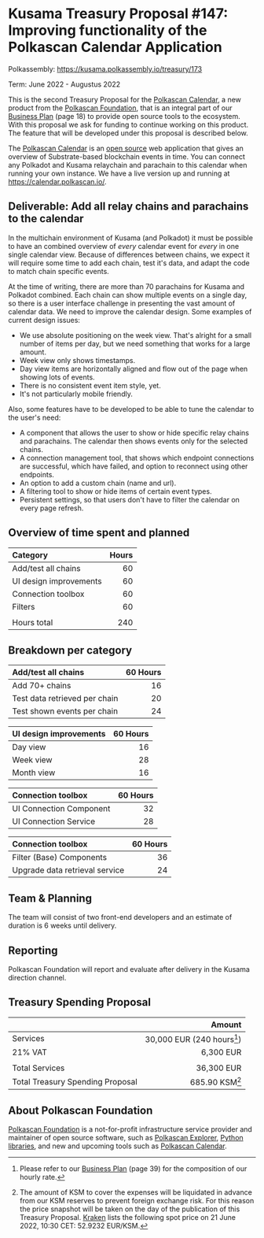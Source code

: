 # Kusama Treasury Proposal #147: Improving functionality of the Polkascan Calendar Application

Polkassembly: https://kusama.polkassembly.io/treasury/173

Term: June 2022 - Augustus 2022


This is the second Treasury Proposal for the [Polkascan Calendar](https://calendar.polkascan.io), a new product from the [Polkascan Foundation](https://polkascan.org/), that is an integral part of our [Business Plan](https://polkascan.org/wp-content/uploads/2022/03/Business-Plan-Polkascan-Foundation-v20220218.1030.pdf) (page 18) to provide open source tools to the ecosystem. With this proposal we ask for funding to continue working on this product. The feature that will be developed under this proposal is described below.

The [Polkascan Calendar](https://calendar.polkascan.io) is an [open source](https://github.com/polkascan/calendar-ui) web application that gives an overview of Substrate-based blockchain events in time. You can connect any Polkadot and Kusama relaychain and parachain to this calendar when running your own instance. We have a live version up and running at https://calendar.polkascan.io/.

## Deliverable: Add all relay chains and parachains to the calendar

In the multichain environment of Kusama (and Polkadot) it must be possible to have an combined overview of *every* calendar event for *every*  in one single calendar view. Because of differences between chains, we expect it will require some time to add each chain, test it's data, and adapt the code to match chain specific events.

At the time of writing, there are more than 70 parachains for Kusama and Polkadot combined. Each chain can show multiple events on a single day, so there is a user interface challenge in presenting the vast amount of calendar data. We need to improve the calendar design. Some examples of current design issues:

- We use absolute positioning on the week view. That's alright for a small number of items per day, but we need something that works for a large amount.
- Week view only shows timestamps.
- Day view items are horizontally aligned and flow out of the page when showing lots of events.
- There is no consistent event item style, yet.
- It's not particularly mobile friendly.

Also, some features have to be developed to be able to tune the calendar to the user's need:

- A component that allows the user to show or hide specific relay chains and parachains. The calendar then shows events only for the selected chains.
- A connection management tool, that shows which endpoint connections are successful, which have failed, and option to reconnect using other endpoints.
- An option to add a custom chain (name and url).
- A filtering tool to show or hide items of certain event types.
- Persistent settings, so that users don't have to filter the calendar on every page refresh.

## Overview of time spent and planned

| Category               | Hours |
|:---------------------- | -----:|
| Add/test all chains    |    60 |
| UI design improvements |    60 |
| Connection toolbox     |    60 |
| Filters                |    60 |
|                        |       |
| Hours total            |   240 |

## Breakdown per category

| Add/test all chains              | 60 Hours |
|:-------------------------------- | --------:|
| Add 70+ chains                   |       16 |
| Test data retrieved per chain    |       20 |
| Test shown events per chain      |       24 |

| UI design improvements           | 60 Hours |
|:-------------------------------- | --------:|
| Day view                         |       16 |
| Week view                        |       28 |
| Month view                       |       16 |

| Connection toolbox               | 60 Hours |
|:-------------------------------- | --------:|
| UI Connection Component          |       32 |
| UI Connection Service            |       28 |

| Connection toolbox               | 60 Hours |
|:-------------------------------- | --------:|
| Filter (Base) Components         |       36 |
| Upgrade data retrieval service   |       24 |


## Team & Planning

The team will consist of two front-end developers and an estimate of duration is 6 weeks until delivery.

## Reporting

Polkascan Foundation will report and evaluate after delivery in the Kusama direction channel.

## Treasury Spending Proposal

|                                  |                    Amount |
|:-------------------------------- | -------------------------:|
| Services                         | 30,000 EUR (240 hours[^1]) |
| 21% VAT                          |                  6,300 EUR |
|                                  |                           |
| Total Services                   |                 36,300 EUR |
| Total Treasury Spending Proposal | 685.90 KSM[^2] |

[^1]: Please refer to our [Business Plan](https://polkascan.org/wp-content/uploads/2022/03/Business-Plan-Polkascan-Foundation-v20220218.1030.pdf) (page 39) for the composition of our hourly rate.




[^2]: The amount of KSM to cover the expenses will be liquidated in advance from our KSM reserves to prevent foreign exchange risk. For this reason the price snapshot will be taken on the day of the publication of this Treasury Proposal. [Kraken](https://trade.kraken.com/charts/KRAKEN:KSM-EUR) lists the following spot price on 21 June 2022, 10:30 CET: 52.9232 EUR/KSM.

## About Polkascan Foundation

[Polkascan Foundation](https://polkascan.org/) is a not-for-profit infrastructure service provider and maintainer of open source software, such as [Polkascan Explorer](https://explorer.polkascan.io/), [Python libraries](https://github.com/polkascan/social-contract/blob/master/polkadot/social-contract-002.md), and new and upcoming tools such as [Polkascan Calendar](https://calendar.polkascan.io).
